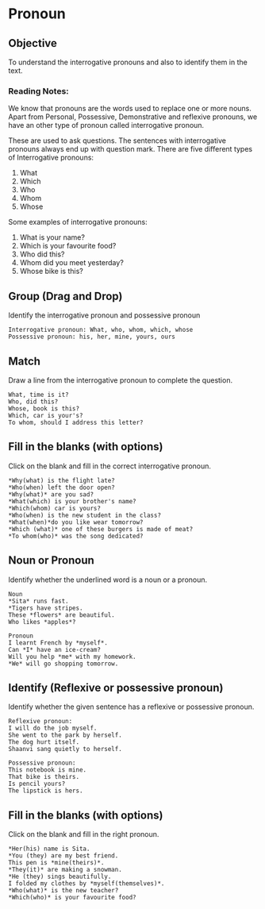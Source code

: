 # Pronoun 

## Objective
To understand the interrogative pronouns and also to identify them in the text.

### Reading Notes: 

We know that pronouns are the words used to replace one or more nouns. Apart from Personal, Possessive, Demonstrative and reflexive pronouns, we have an other type of pronoun called interrogative pronoun.

These are used to ask questions. The sentences with interrogative pronouns always end up with question mark. There are five different types of Interrogative pronouns:

1. What
2. Which
3. Who
4. Whom
5. Whose

Some examples of interrogative pronouns: 

1. What is your name?
2. Which is your favourite food?
3. Who did this?
4. Whom did you meet yesterday?
5. Whose bike is this?


## Group (Drag and Drop)

Identify the interrogative pronoun and possessive pronoun

```
Interrogative pronoun: What, who, whom, which, whose
Possessive pronoun: his, her, mine, yours, ours
```

## Match 

Draw a line from the interrogative pronoun to complete the question.

```
What, time is it?
Who, did this?
Whose, book is this?
Which, car is your's?
To whom, should I address this letter?
```

## Fill in the blanks (with options) 

Click on the blank and fill in the correct interrogative pronoun.

```
*Why(what) is the flight late?
*Who(when) left the door open?
*Why(what)* are you sad?
*What(which) is your brother's name?
*Which(whom) car is yours?
*Who(when) is the new student in the class?
*What(when)*do you like wear tomorrow?
*Which (what)* one of these burgers is made of meat?
*To whom(who)* was the song dedicated?
```

## Noun or Pronoun 

Identify whether the underlined word is a noun or a pronoun.

```
Noun
*Sita* runs fast.
*Tigers have stripes.
These *flowers* are beautiful.
Who likes *apples*?

Pronoun
I learnt French by *myself*.
Can *I* have an ice-cream?
Will you help *me* with my homework.
*We* will go shopping tomorrow.
```

## Identify (Reflexive or possessive pronoun)

Identify whether the given sentence has a reflexive or possessive pronoun.

```
Reflexive pronoun:
I will do the job myself.
She went to the park by herself.
The dog hurt itself.
Shaanvi sang quietly to herself.

Possessive pronoun:
This notebook is mine.
That bike is theirs.
Is pencil yours?
The lipstick is hers.
```

## Fill in the blanks (with options)

Click on the blank and fill in the right pronoun.

```
*Her(his) name is Sita.
*You (they) are my best friend.
This pen is *mine(theirs)*.
*They(it)* are making a snowman.
*He (they) sings beautifully.
I folded my clothes by *myself(themselves)*.
*Who(what)* is the new teacher?
*Which(who)* is your favourite food?
```








